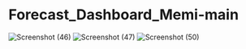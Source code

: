 # Forecast_Dashboard_Memi-main
![Screenshot (46)](https://user-images.githubusercontent.com/107253522/216049607-2c5d40a8-a5e8-4d86-b0bd-9451db4cca49.png)
![Screenshot (47)](https://user-images.githubusercontent.com/107253522/216050317-128feca9-b1e4-430a-abd7-bfdbbcdedf59.png)
![Screenshot (50)](https://user-images.githubusercontent.com/107253522/216050325-3ad69685-9d8b-4663-a45e-472cdd52653c.png)
